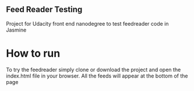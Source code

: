 ## Feed Reader Testing

Project for Udacity front end nanodegree to test feedreader code in Jasmine

# How to run

To try the feedreader simply clone or download the project and open the index.html file in your browser.
All the feeds will appear at the bottom of the page 
